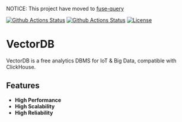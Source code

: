 NOTICE: This project have moved to [fuse-query](https://github.com/datafusedev/fuse-query)

[![Github Actions Status](https://github.com/vectorengine/vectordb/workflows/VectorDB%20Lint/badge.svg)](https://github.com/vectorengine/vectordb/actions?query=workflow%3A%22VectorDB+Lint%22)
[![Github Actions Status](https://github.com/vectorengine/vectordb/workflows/VectorDB%20Test/badge.svg)](https://github.com/vectorengine/vectordb/actions?query=workflow%3A%22VectorDB+Test%22)
[![License](https://img.shields.io/badge/License-Apache%202.0-blue.svg)](https://opensource.org/licenses/Apache-2.0)

# VectorDB

VectorDB is a free analytics DBMS for IoT & Big Data, compatible with ClickHouse.

## Features

* **High Performance**
* **High Scalability**
* **High Reliability**


